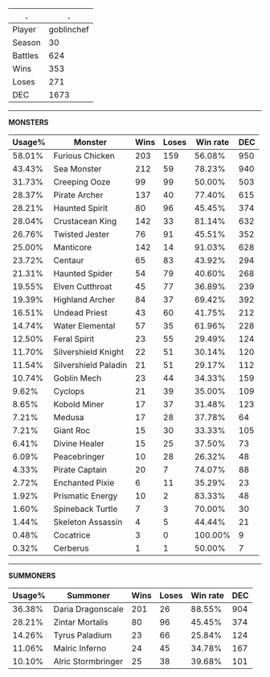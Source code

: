 .|.
|-|-
Player|goblinchef
Season|30
Battles|624
Wins|353
Loses|271
DEC|1673

---
**MONSTERS**

Usage%|Monster|Wins|Loses|Win rate|DEC|
-|-|-|-|-|-|
58.01%|Furious Chicken|203|159|56.08%|950|
43.43%|Sea Monster|212|59|78.23%|940|
31.73%|Creeping Ooze|99|99|50.00%|503|
28.37%|Pirate Archer|137|40|77.40%|615|
28.21%|Haunted Spirit|80|96|45.45%|374|
28.04%|Crustacean King|142|33|81.14%|632|
26.76%|Twisted Jester|76|91|45.51%|352|
25.00%|Manticore|142|14|91.03%|628|
23.72%|Centaur|65|83|43.92%|294|
21.31%|Haunted Spider|54|79|40.60%|268|
19.55%|Elven Cutthroat|45|77|36.89%|239|
19.39%|Highland Archer|84|37|69.42%|392|
16.51%|Undead Priest|43|60|41.75%|212|
14.74%|Water Elemental|57|35|61.96%|228|
12.50%|Feral Spirit|23|55|29.49%|124|
11.70%|Silvershield Knight|22|51|30.14%|120|
11.54%|Silvershield Paladin|21|51|29.17%|112|
10.74%|Goblin Mech|23|44|34.33%|159|
9.62%|Cyclops|21|39|35.00%|109|
8.65%|Kobold Miner|17|37|31.48%|123|
7.21%|Medusa|17|28|37.78%|64|
7.21%|Giant Roc|15|30|33.33%|105|
6.41%|Divine Healer|15|25|37.50%|73|
6.09%|Peacebringer|10|28|26.32%|48|
4.33%|Pirate Captain|20|7|74.07%|88|
2.72%|Enchanted Pixie|6|11|35.29%|23|
1.92%|Prismatic Energy|10|2|83.33%|48|
1.60%|Spineback Turtle|7|3|70.00%|30|
1.44%|Skeleton Assassin|4|5|44.44%|21|
0.48%|Cocatrice|3|0|100.00%|9|
0.32%|Cerberus|1|1|50.00%|7|

---
**SUMMONERS**

Usage%|Summoner|Wins|Loses|Win rate|DEC|
-|-|-|-|-|-|
36.38%|Daria Dragonscale|201|26|88.55%|904|
28.21%|Zintar Mortalis|80|96|45.45%|374|
14.26%|Tyrus Paladium|23|66|25.84%|124|
11.06%|Malric Inferno|24|45|34.78%|167|
10.10%|Alric Stormbringer|25|38|39.68%|101|
